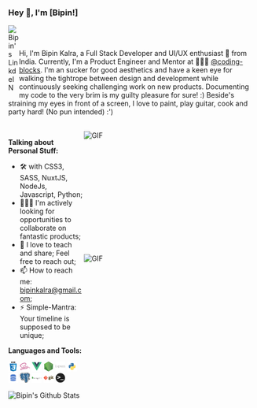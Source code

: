### Hey 👋, I'm [Bipin!]

<a href="https://www.linkedin.com/in/bipinkalra/">
  <img align="left" alt="Bipin's LinkdeIN" width="22px" src="https://cdn.jsdelivr.net/npm/simple-icons@v3/icons/linkedin.svg" />
</a>

<br />
<br />

Hi, I'm Bipin Kalra, a Full Stack Developer and UI/UX enthusiast 🚀 from India. Currently, I'm a Product Engineer and Mentor at 🙍🏽‍♂️ [@coding-blocks](https://www.online.codingblocks.com/). I'm an sucker for good aesthetics and have a keen eye for walking the tightrope between design and development while continuously seeking challenging work on new products. Documenting my code to the very brim is my guilty pleasure for sure! :) Beside's straining my eyes in front of a screen, I love to paint, play guitar, cook and party hard! (No pun intended) :')

<br/>

  <img align="right" height="250" width="350" alt="GIF" src="https://i.pinimg.com/originals/17/21/57/172157fc5b544f12ba1120cf6e22f9e3.gif" />
  <img align="right" height="250" width="350" alt="GIF" src="https://i.pinimg.com/originals/59/87/1c/59871c7fb4ca4d906e9ef1f4566cd378.gif" />

**Talking about Personal Stuff:**

- 🛠 with CSS3, SASS, NuxtJS, NodeJs, Javascript, Python;
- 👨🏻‍💻 I'm actively looking for opportunities to collaborate on fantastic products;
- 💬 I love to teach and share; Feel free to reach out;
- 📫 How to reach me: bipinkalra@gmail.com;
- ⚡️ Simple-Mantra: Your timeline is supposed to be unique;

**Languages and Tools:**

<code><img height="20" src="https://raw.githubusercontent.com/github/explore/80688e429a7d4ef2fca1e82350fe8e3517d3494d/topics/css/css.png"></code>
<code><img height="20" src="https://raw.githubusercontent.com/github/explore/80688e429a7d4ef2fca1e82350fe8e3517d3494d/topics/sass/sass.png"></code>
<code><img height="20" src="https://raw.githubusercontent.com/github/explore/80688e429a7d4ef2fca1e82350fe8e3517d3494d/topics/vue/vue.png"></code>
<code><img height="20" src="https://raw.githubusercontent.com/github/explore/80688e429a7d4ef2fca1e82350fe8e3517d3494d/topics/nodejs/nodejs.png"></code>
<code><img height="20" src="https://raw.githubusercontent.com/github/explore/80688e429a7d4ef2fca1e82350fe8e3517d3494d/topics/express/express.png"></code>
<code><img height="20" src="https://raw.githubusercontent.com/github/explore/80688e429a7d4ef2fca1e82350fe8e3517d3494d/topics/python/python.png"></code>
<code><img height="20" src="https://raw.githubusercontent.com/github/explore/80688e429a7d4ef2fca1e82350fe8e3517d3494d/topics/sql/sql.png"></code>
<code><img height="20" src="https://raw.githubusercontent.com/github/explore/80688e429a7d4ef2fca1e82350fe8e3517d3494d/topics/postgresql/postgresql.png"></code>
<code><img height="20" src="https://raw.githubusercontent.com/github/explore/80688e429a7d4ef2fca1e82350fe8e3517d3494d/topics/mongodb/mongodb.png"></code>
<code><img height="20" src="https://raw.githubusercontent.com/github/explore/80688e429a7d4ef2fca1e82350fe8e3517d3494d/topics/git/git.png"></code>
<code><img height="20" src="https://raw.githubusercontent.com/github/explore/80688e429a7d4ef2fca1e82350fe8e3517d3494d/topics/terminal/terminal.png"></code>

![Bipin's Github Stats](https://github-readme-stats.vercel.app/api?username=BipinKalra&show_icons=true&hide_border=true)
